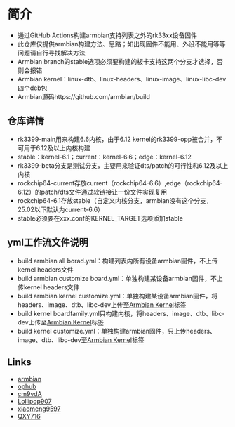 
# 简介
- 通过GitHub Actions构建armbian支持列表之外的rk33xx设备固件
- 此仓库仅提供armbian构建方法、思路；如出现固件不能用、外设不能用等等问题请自行寻找解决方法
- Armbian branch的stable选项必须要构建的板卡支持这两个分支才选择，否则会报错
- Armbian kernel：linux-dtb、linux-headers、linux-image、linux-libc-dev四个deb包
- Armbian源码https://github.com/armbian/build

## 仓库详情
- rk3399-main用来构建6.6内核，由于6.12 kernel的rk3399-opp被合并，不可用于6.12及以上内核构建
- stable：kernel-6.1；current：kernel-6.6；edge：kernel-6.12
- rk3399-beta分支是测试分支，主要用来验证dts/patch的可行性和6.12及以上内核
- rockchip64-current存放current（rockchip64-6.6）,edge（rockchip64-6.12）的patch/dts文件通过软链接让一份文件实现复用
- rockchip64-6.1存放stable（自定义内核分支，armbian没有这个分支，25.02以下默认为current-6.6）
- stable必须要在xxx.conf的KERNEL_TARGET选项添加stable

## yml工作流文件说明  
- build armbian all borad.yml：构建列表内所有设备armbian固件，不上传kernel headers文件
- build armbian customize board.yml：单独构建某设备armbian固件，不上传kernel headers文件
- build armbian kernel customize.yml：单独构建某设备armbian固件，将headers、image、dtb、libc-dev上传至[Armbian Kernel](https://github.com/Lemon1151/Armbian-Actions/releases/tag/Armbian_Kernel)标签
- build kernel boardfamily.yml只构建内核，将headers、image、dtb、libc-dev上传至[Armbian Kernel](https://github.com/Lemon1151/Armbian-Actions/releases/tag/Armbian_Kernel)标签
- build kernel customize.yml：单独构建armbian固件，只上传headers、image、dtb、libc-dev至[Armbian Kernel](https://github.com/Lemon1151/Armbian-Actions/releases/tag/Armbian_Kernel)标签

## Links  
- [armbian](https://github.com/armbian/build)
- [ophub](https://github.com/ophub/amlogic-s9xxx-armbian)
- [cm9vdA](https://github.com/cm9vdA/build-armbian)
- [Lollipop907](https://github.com/Lollipop907)
- [xiaomeng9597](https://github.com/xiaomeng9597/iStoreOS-For-RK33XX)
- [QXY716](https://github.com/QXY716/Fine3399-rk3399-armbian)
